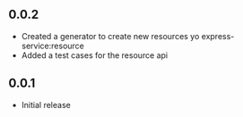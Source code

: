 0.0.2
-----

* Created a generator to create new resources yo express-service:resource
* Added a test cases for the resource api


0.0.1
-----

* Initial release